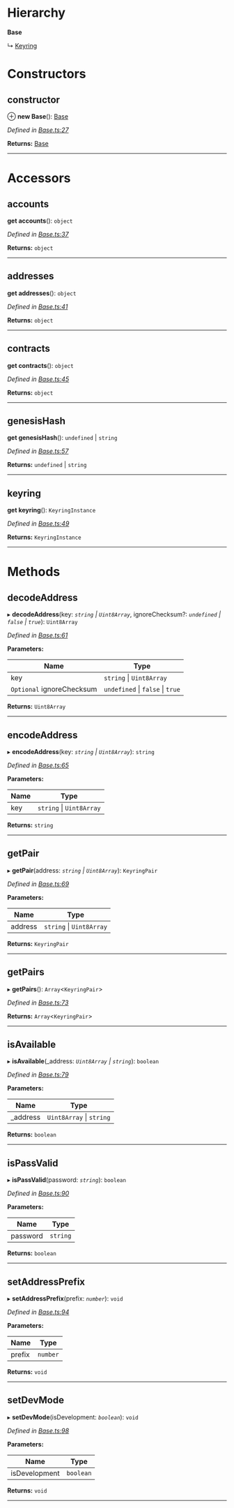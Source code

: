 

# Hierarchy

**Base**

↳  [Keyring](_keyring_.keyring.md)

# Constructors

<a id="constructor"></a>

##  constructor

⊕ **new Base**(): [Base](_base_.base.md)

*Defined in [Base.ts:27](https://github.com/polkadot-js/ui/blob/b26a0ef/packages/ui-keyring/src/Base.ts#L27)*

**Returns:** [Base](_base_.base.md)

___

# Accessors

<a id="accounts"></a>

##  accounts

**get accounts**(): `object`

*Defined in [Base.ts:37](https://github.com/polkadot-js/ui/blob/b26a0ef/packages/ui-keyring/src/Base.ts#L37)*

**Returns:** `object`

___
<a id="addresses"></a>

##  addresses

**get addresses**(): `object`

*Defined in [Base.ts:41](https://github.com/polkadot-js/ui/blob/b26a0ef/packages/ui-keyring/src/Base.ts#L41)*

**Returns:** `object`

___
<a id="contracts"></a>

##  contracts

**get contracts**(): `object`

*Defined in [Base.ts:45](https://github.com/polkadot-js/ui/blob/b26a0ef/packages/ui-keyring/src/Base.ts#L45)*

**Returns:** `object`

___
<a id="genesishash"></a>

##  genesisHash

**get genesisHash**(): `undefined` \| `string`

*Defined in [Base.ts:57](https://github.com/polkadot-js/ui/blob/b26a0ef/packages/ui-keyring/src/Base.ts#L57)*

**Returns:** `undefined` \| `string`

___
<a id="keyring"></a>

##  keyring

**get keyring**(): `KeyringInstance`

*Defined in [Base.ts:49](https://github.com/polkadot-js/ui/blob/b26a0ef/packages/ui-keyring/src/Base.ts#L49)*

**Returns:** `KeyringInstance`

___

# Methods

<a id="decodeaddress"></a>

##  decodeAddress

▸ **decodeAddress**(key: *`string` \| `Uint8Array`*, ignoreChecksum?: *`undefined` \| `false` \| `true`*): `Uint8Array`

*Defined in [Base.ts:61](https://github.com/polkadot-js/ui/blob/b26a0ef/packages/ui-keyring/src/Base.ts#L61)*

**Parameters:**

| Name | Type |
| ------ | ------ |
| key | `string` \| `Uint8Array` |
| `Optional` ignoreChecksum | `undefined` \| `false` \| `true` |

**Returns:** `Uint8Array`

___
<a id="encodeaddress"></a>

##  encodeAddress

▸ **encodeAddress**(key: *`string` \| `Uint8Array`*): `string`

*Defined in [Base.ts:65](https://github.com/polkadot-js/ui/blob/b26a0ef/packages/ui-keyring/src/Base.ts#L65)*

**Parameters:**

| Name | Type |
| ------ | ------ |
| key | `string` \| `Uint8Array` |

**Returns:** `string`

___
<a id="getpair"></a>

##  getPair

▸ **getPair**(address: *`string` \| `Uint8Array`*): `KeyringPair`

*Defined in [Base.ts:69](https://github.com/polkadot-js/ui/blob/b26a0ef/packages/ui-keyring/src/Base.ts#L69)*

**Parameters:**

| Name | Type |
| ------ | ------ |
| address | `string` \| `Uint8Array` |

**Returns:** `KeyringPair`

___
<a id="getpairs"></a>

##  getPairs

▸ **getPairs**(): `Array`<`KeyringPair`>

*Defined in [Base.ts:73](https://github.com/polkadot-js/ui/blob/b26a0ef/packages/ui-keyring/src/Base.ts#L73)*

**Returns:** `Array`<`KeyringPair`>

___
<a id="isavailable"></a>

##  isAvailable

▸ **isAvailable**(_address: *`Uint8Array` \| `string`*): `boolean`

*Defined in [Base.ts:79](https://github.com/polkadot-js/ui/blob/b26a0ef/packages/ui-keyring/src/Base.ts#L79)*

**Parameters:**

| Name | Type |
| ------ | ------ |
| _address | `Uint8Array` \| `string` |

**Returns:** `boolean`

___
<a id="ispassvalid"></a>

##  isPassValid

▸ **isPassValid**(password: *`string`*): `boolean`

*Defined in [Base.ts:90](https://github.com/polkadot-js/ui/blob/b26a0ef/packages/ui-keyring/src/Base.ts#L90)*

**Parameters:**

| Name | Type |
| ------ | ------ |
| password | `string` |

**Returns:** `boolean`

___
<a id="setaddressprefix"></a>

##  setAddressPrefix

▸ **setAddressPrefix**(prefix: *`number`*): `void`

*Defined in [Base.ts:94](https://github.com/polkadot-js/ui/blob/b26a0ef/packages/ui-keyring/src/Base.ts#L94)*

**Parameters:**

| Name | Type |
| ------ | ------ |
| prefix | `number` |

**Returns:** `void`

___
<a id="setdevmode"></a>

##  setDevMode

▸ **setDevMode**(isDevelopment: *`boolean`*): `void`

*Defined in [Base.ts:98](https://github.com/polkadot-js/ui/blob/b26a0ef/packages/ui-keyring/src/Base.ts#L98)*

**Parameters:**

| Name | Type |
| ------ | ------ |
| isDevelopment | `boolean` |

**Returns:** `void`

___

